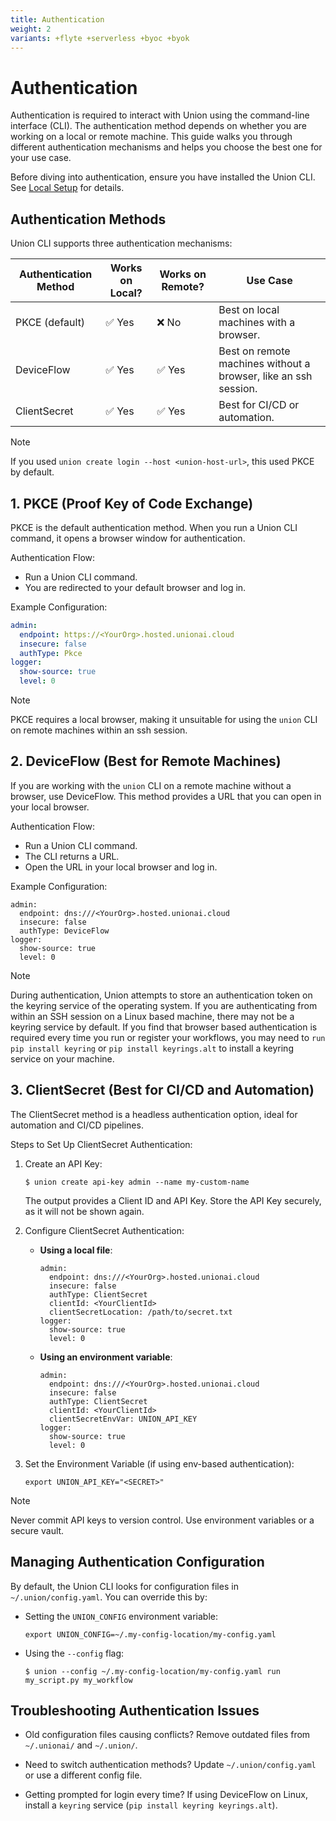 ```yaml
---
title: Authentication
weight: 2
variants: +flyte +serverless +byoc +byok
---
```


# Authentication

Authentication is required to interact with Union using the command-line interface (CLI). The authentication method depends on whether you are working on a local or remote machine. This guide walks you through different authentication mechanisms and helps you choose the best one for your use case.

Before diving into authentication, ensure you have installed the Union CLI. See [Local Setup](./local-setup.md) for details.

## Authentication Methods

Union CLI supports three authentication mechanisms:

| Authentication Method | Works on Local? | Works on Remote? | Use Case                                                        |
|-----------------------|-----------------|------------------|-----------------------------------------------------------------|
| PKCE (default)        | ✅ Yes          | ❌ No            | Best on local machines with a browser.                          |
| DeviceFlow            | ✅ Yes          | ✅ Yes           | Best on remote machines without a browser, like an ssh session. |
| ClientSecret          | ✅ Yes          | ✅ Yes           | Best for CI/CD or automation.                                   |

> [!NOTE]
> If you used `union create login --host <union-host-url>`, this used PKCE by default.

## 1. PKCE (Proof Key of Code Exchange)

PKCE is the default authentication method. When you run a Union CLI command, it opens a browser window for authentication.

Authentication Flow:
- Run a Union CLI command.
- You are redirected to your default browser and log in.

Example Configuration:
```yaml
admin:
  endpoint: https://<YourOrg>.hosted.unionai.cloud
  insecure: false
  authType: Pkce
logger:
  show-source: true
  level: 0
```

> [!NOTE]
> PKCE requires a local browser, making it unsuitable for using the `union` CLI on remote machines within an ssh session.

## 2. DeviceFlow (Best for Remote Machines)

If you are working with the `union` CLI on a remote machine without a browser, use DeviceFlow. This method provides a URL that you can open in your local browser.

Authentication Flow:
- Run a Union CLI command.
- The CLI returns a URL.
- Open the URL in your local browser and log in.

Example Configuration:
```
admin:
  endpoint: dns:///<YourOrg>.hosted.unionai.cloud
  insecure: false
  authType: DeviceFlow
logger:
  show-source: true
  level: 0
```
> [!NOTE]
> During authentication, Union attempts to store an authentication token on the keyring service of the operating system. If you are authenticating from within an SSH session on a Linux based machine, there may not be a keyring service by default. If you find that browser based authentication is required every time you run or register your workflows, you may need to `run pip install keyring` or `pip install keyrings.alt` to install a keyring service on your machine.

## 3. ClientSecret (Best for CI/CD and Automation)

The ClientSecret method is a headless authentication option, ideal for automation and CI/CD pipelines.

Steps to Set Up ClientSecret Authentication:

1. Create an API Key:
    ```
    $ union create api-key admin --name my-custom-name
    ```
    The output provides a Client ID and API Key. Store the API Key securely, as it will not be shown again.

2. Configure ClientSecret Authentication:
    - **Using a local file**:
        ```
        admin:
          endpoint: dns:///<YourOrg>.hosted.unionai.cloud
          insecure: false
          authType: ClientSecret
          clientId: <YourClientId>
          clientSecretLocation: /path/to/secret.txt
        logger:
          show-source: true
          level: 0
        ```
    - **Using an environment variable**:
        ```
        admin:
          endpoint: dns:///<YourOrg>.hosted.unionai.cloud
          insecure: false
          authType: ClientSecret
          clientId: <YourClientId>
          clientSecretEnvVar: UNION_API_KEY
        logger:
          show-source: true
          level: 0
        ```
3. Set the Environment Variable (if using env-based authentication):
    ```
    export UNION_API_KEY="<SECRET>"
    ```

> [!NOTE]
> Never commit API keys to version control. Use environment variables or a secure vault.


## Managing Authentication Configuration

By default, the Union CLI looks for configuration files in `~/.union/config.yaml`. You can override this by:

- Setting the `UNION_CONFIG` environment variable:
    ```
    export UNION_CONFIG=~/.my-config-location/my-config.yaml
    ```

- Using the `--config` flag:
    ```
    $ union --config ~/.my-config-location/my-config.yaml run my_script.py my_workflow
    ```

## Troubleshooting Authentication Issues

- Old configuration files causing conflicts? Remove outdated files from `~/.unionai/` and `~/.union/`.

- Need to switch authentication methods? Update `~/.union/config.yaml` or use a different config file.

- Getting prompted for login every time? If using DeviceFlow on Linux, install a `keyring` service (`pip install keyring keyrings.alt`).